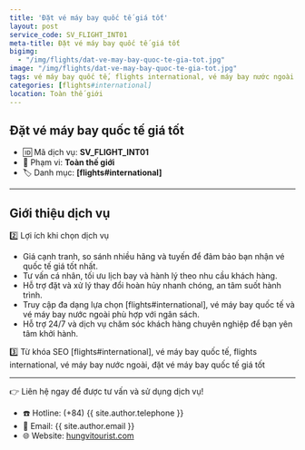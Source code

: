 ```yaml
---
title: 'Đặt vé máy bay quốc tế giá tốt'
layout: post
service_code: SV_FLIGHT_INT01
meta-title: Đặt vé máy bay quốc tế giá tốt
bigimg:
  - "/img/flights/dat-ve-may-bay-quoc-te-gia-tot.jpg"
image: "/img/flights/dat-ve-may-bay-quoc-te-gia-tot.jpg"
tags: vé máy bay quốc tế, flights international, vé máy bay nước ngoài
categories: [flights#international]
location: Toàn thế giới
---
```


## Đặt vé máy bay quốc tế giá tốt

- 🆔 Mã dịch vụ: **SV_FLIGHT_INT01**
- 📍 Phạm vi: **Toàn thế giới**
- 🏷️ Danh mục: **[flights#international]**

---

## Giới thiệu dịch vụ

2️⃣ Lợi ích khi chọn dịch vụ
- Giá cạnh tranh, so sánh nhiều hãng và tuyến để đảm bảo bạn nhận vé quốc tế giá tốt nhất.  
- Tư vấn cá nhân, tối ưu lịch bay và hành lý theo nhu cầu khách hàng.  
- Hỗ trợ đặt và xử lý thay đổi hoàn hủy nhanh chóng, an tâm suốt hành trình.  
- Truy cập đa dạng lựa chọn [flights#international], vé máy bay quốc tế và vé máy bay nước ngoài phù hợp với ngân sách.  
- Hỗ trợ 24/7 và dịch vụ chăm sóc khách hàng chuyên nghiệp để bạn yên tâm khởi hành.

3️⃣ Từ khóa SEO
[flights#international], vé máy bay quốc tế, flights international, vé máy bay nước ngoài, đặt vé máy bay quốc tế giá tốt

---

👉 Liên hệ ngay để được tư vấn và sử dụng dịch vụ!

- ☎️ Hotline: (+84) {{ site.author.telephone }}
- 📧 Email: {{ site.author.email }}
- 🌐 Website: [hungvitourist.com](https://hungvitourist.com)

